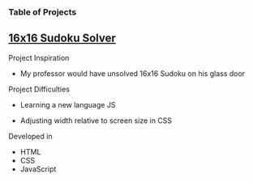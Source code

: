 ### Table of Projects

## [16x16 Sudoku Solver](https://steven-phun.github.io/Steven-Phun/16x16-Sudoku-Solver)

Project Inspiration 

- My professor would have unsolved 16x16 Sudoku on his glass door

Project Difficulties

- Learning a new language JS

- Adjusting width relative to screen size in CSS

Developed in

- HTML
- CSS
- JavaScript


